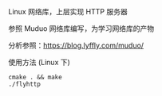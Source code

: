 Linux 网络库，上层实现 HTTP 服务器

参照 Muduo 网络库编写，为学习网络库的产物

分析参照：https://blog.lyffly.com/muduo/

使用方法 (Linux 下)

```
cmake . && make
./flyhttp
```

